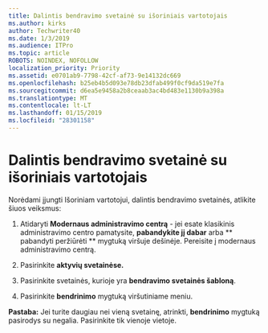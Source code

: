 ```yaml
---
title: Dalintis bendravimo svetainė su išoriniais vartotojais
ms.author: kirks
author: Techwriter40
ms.date: 1/3/2019
ms.audience: ITPro
ms.topic: article
ROBOTS: NOINDEX, NOFOLLOW
localization_priority: Priority
ms.assetid: e0701ab9-7798-42cf-af73-9e14132dc669
ms.openlocfilehash: b25eb4b5d093e78db23dfab499f0cf9da519e7fa
ms.sourcegitcommit: d6ea5e9458a2b8ceaab3ac4bd483e1130b9a398a
ms.translationtype: MT
ms.contentlocale: lt-LT
ms.lasthandoff: 01/15/2019
ms.locfileid: "28301158"
---
```

# <a name="share-a-communication-site-with-external-users"></a>Dalintis bendravimo svetainė su išoriniais vartotojais

Norėdami įjungti Išoriniam vartotojui, dalintis bendravimo svetainės, atlikite šiuos veiksmus: 
  
1. Atidaryti **Modernaus administravimo centrą** - jei esate klasikinis administravimo centro pamatysite, **pabandykite jį dabar** arba ** pabandyti peržiūrėti ** mygtuką viršuje dešinėje. Pereisite į modernaus administravimo centrą. 
  
2. Pasirinkite **aktyvių svetainėse.**
  
3. Pasirinkite svetainės, kurioje yra **bendravimo svetainės šabloną**. 
  
4. Pasirinkite **bendrinimo** mygtuką viršutiniame meniu. 
  
 **Pastaba:** Jei turite daugiau nei vieną svetainę, atrinkti, **bendrinimo** mygtuką pasirodys su negalia. Pasirinkite tik vienoje vietoje. 
  

